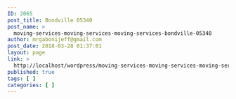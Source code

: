 ```yaml
---
ID: 2065
post_title: Bondville 05340
post_name: >
  moving-services-moving-services-moving-services-bondville-05340
author: mrgabonijeff@gmail.com
post_date: 2018-03-28 01:37:01
layout: page
link: >
  http://localhost/wordpress/moving-services-moving-services-moving-services-bondville-05340/
published: true
tags: [ ]
categories: [ ]
---
```

